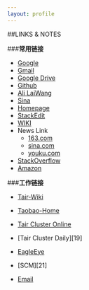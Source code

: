 ```yaml
---
layout: profile
---
```


##LINKS & NOTES

###**常用链接**
- [Google][2]
- [Gmail][3]
- [Google Drive][4]
- [Github][5]
- [Ali LaiWang][13]
- [Sina][6]
- [Homepage][7]
- [StackEdit][14]
- [WIKI][15]
- News Link
  * [163.com][8]
  * [sina.com][9]
  * [youku.com][10]
- [StackOverflow][11]
- [Amazon][12]

###**工作链接**
- [Tair-Wiki][16]
- [Taobao-Home][17]
- [Tair Cluster Online][18]
- [Tair Cluster Daily][19]
- [EagleEye][20]
- [SCM][21]
- [Email][22]



  [2]: https://www.google.com.hk
  [3]: https://mail.google.com/mail/u/0/?tab=wm#inbox
  [4]: https://drive.google.com/?tab=wo&authuser=0#my-drive
  [5]: https://github.com/fengmao
  [6]: http://weibo.com/adolphjian/home?wvr=5&uut=fin&from=reg
  [7]: http://fengmao.github.io/
  [8]: http://www.163.com/
  [9]: http://www.sina.com.cn/
  [10]: http://www.youku.com/
  [11]: http://stackoverflow.com/
  [12]: http:z.cn
  [13]: http://www.laiwang.com/index.htm?_returnto=http%3A%2F%2Fwww.laiwang.com%2Fhome.htm
  [14]: https://stackedit.io/
  [15]: http://en.wikipedia.org/wiki/Main_Page
  [16]: http://baike.corp.taobao.com/index.php/CS_RD/tair
  [17]: http://www.taobao.ali.com/tbhome/
  [18]: http://baike.corp.taobao.com/index.php/Clusters
  [20]: http://eagleeye.taobao.net:9999/
  [22]: webmail.alibaba-inc.com
